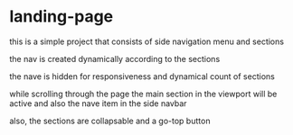 # landing-page

this is a simple project that consists of side navigation menu and sections 

the nav is created dynamically according to the sections

the nave is hidden for responsiveness and  dynamical count of sections 

while scrolling through the page the main section in the viewport will be active and also the nave item in the side navbar

also, the sections are collapsable and a go-top button 
